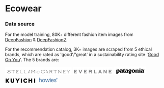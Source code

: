 # Ecowear
 
### Data source
 For the model training, 80K+ different fashion item images from [DeepFashion](http://mmlab.ie.cuhk.edu.hk/projects/DeepFashion.html) & [DeepFashion2](https://github.com/switchablenorms/DeepFashion2).
 
 For the recommendation catalog, 3K+ images are scraped from 5 ethical brands, which are rated as 'good'/'great' in a sustainability rating site '[Good On You](https://goodonyou.eco/)'. The 5 brands are:
 
 [<img src='images/stella.jpg' height=25>](https://www.stellamccartney.com/)
 <img src='images/everlane.jpg' height=25>
 <img src='images/patagonia.jpg' height=28>
 <img src='images/kuyichi.jpg' height=20>
 <img src='images/howies.jpg' height=25>
